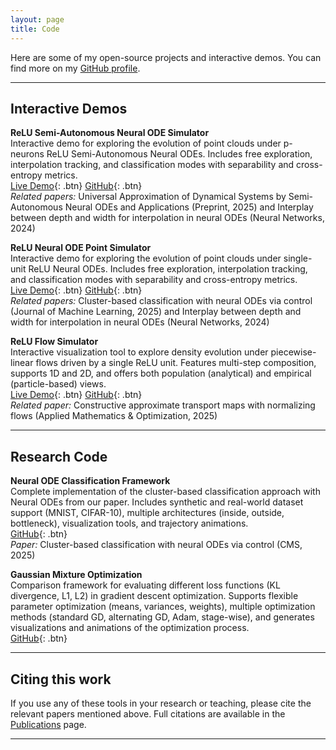 ```yaml
---
layout: page
title: Code
---
```


Here are some of my open-source projects and interactive demos. You can find more on my <a href="https://github.com/antonioalvarezl" target="_blank">GitHub profile</a>.

---

## **Interactive Demos**

**ReLU Semi-Autonomous Neural ODE Simulator**  
Interactive demo for exploring the evolution of point clouds under p-neurons ReLU Semi-Autonomous Neural ODEs. Includes free exploration, interpolation tracking, and classification modes with separability and cross-entropy metrics.  
[Live Demo](https://antonioalvarezl.github.io/sa-node-point-simulator/){: .btn}
[GitHub](https://github.com/antonioalvarezl/sa-node-point-simulator/){: .btn}  
*Related papers:* Universal Approximation of Dynamical Systems by Semi-Autonomous Neural ODEs and Applications (Preprint, 2025) and Interplay between depth and width for interpolation in neural ODEs (Neural Networks, 2024)

**ReLU Neural ODE Point Simulator**  
Interactive demo for exploring the evolution of point clouds under single-unit ReLU Neural ODEs. Includes free exploration, interpolation tracking, and classification modes with separability and cross-entropy metrics.  
[Live Demo](https://antonioalvarezl.github.io/relu-point-simulator/){: .btn}
[GitHub](https://github.com/antonioalvarezl/relu-point-simulator){: .btn}  
*Related papers:* Cluster-based classification with neural ODEs via control (Journal of Machine Learning, 2025) and Interplay between depth and width for interpolation in neural ODEs (Neural Networks, 2024)

**ReLU Flow Simulator**  
Interactive visualization tool to explore density evolution under piecewise-linear flows driven by a single ReLU unit. Features multi-step composition, supports 1D and 2D, and offers both population (analytical) and empirical (particle-based) views.  
[Live Demo](https://antonioalvarezl.github.io/relu-flow-simulator/){: .btn}
[GitHub](https://github.com/antonioalvarezl/relu-flow-simulator){: .btn}  
*Related paper:* Constructive approximate transport maps with normalizing flows (Applied Mathematics & Optimization, 2025)

---

## **Research Code**

**Neural ODE Classification Framework**  
Complete implementation of the cluster-based classification approach with Neural ODEs from our paper. Includes synthetic and real-world dataset support (MNIST, CIFAR-10), multiple architectures (inside, outside, bottleneck), visualization tools, and trajectory animations.  
[GitHub](https://github.com/antonioalvarezl/2024-WCS-NODEs){: .btn}  
*Paper:* Cluster-based classification with neural ODEs via control (CMS, 2025)

**Gaussian Mixture Optimization**  
Comparison framework for evaluating different loss functions (KL divergence, L1, L2) in gradient descent optimization. Supports flexible parameter optimization (means, variances, weights), multiple optimization methods (standard GD, alternating GD, Adam, stage-wise), and generates visualizations and animations of the optimization process.  
[GitHub](https://github.com/antonioalvarezl/2024-LossComparisonGD){: .btn}

---

## **Citing this work**

If you use any of these tools in your research or teaching, please cite the relevant papers mentioned above. Full citations are available in the [Publications](/publications) page.

---
